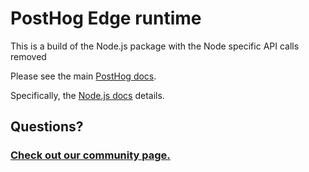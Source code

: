 # PostHog Edge runtime

This is a build of the Node.js package with the Node specific API calls removed

Please see the main [PostHog docs](https://www.posthog.com/docs).

Specifically, the [Node.js docs](https://posthog.com/docs/libraries/node) details.

## Questions?

### [Check out our community page.](https://posthog.com/posts)
